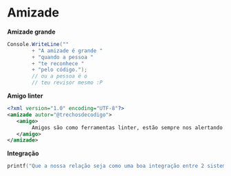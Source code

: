 # Amizade

**Amizade grande**

```cs
Console.WriteLine(""
		+ "A amizade é grande "
		+ "quando a pessoa "
		+ "te reconhece "
		+ "pelo código.");
		// ou a pessoa é o 
		// teu revisor mesmo :P
```

**Amigo linter**

```xml
<?xml version="1.0" encoding="UTF-8"?>
<amizade autor="@trechosdecodigo">
   <amigo>
        Amigos são como ferramentas linter, estão sempre nos alertando para não fazermos tanta besteira.
   </amigo>
</amizade>

```

**Integração**

```c
printf("Que a nossa relação seja como uma boa integração entre 2 sistemas distintos.");
```